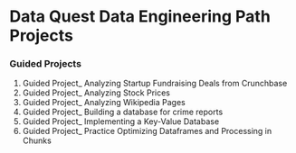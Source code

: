 # Data Quest Data Engineering Path Projects

### Guided Projects

1. Guided Project_ Analyzing Startup Fundraising Deals from Crunchbase
2. Guided Project_ Analyzing Stock Prices
3. Guided Project_ Analyzing Wikipedia Pages
4. Guided Project_ Building a database for crime reports
5. Guided Project_ Implementing a Key-Value Database
6. Guided Project_ Practice Optimizing Dataframes and Processing in Chunks